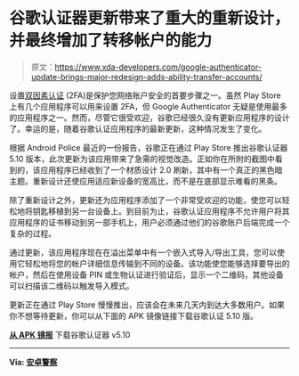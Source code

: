 # 谷歌认证器更新带来了重大的重新设计，并最终增加了转移帐户的能力

> 原文：<https://www.xda-developers.com/google-authenticator-update-brings-major-redesign-adds-ability-transfer-accounts/>

设置[双因素认证](https://www.xda-developers.com/tag/2-step-authentication/) (2FA)是保护您网络账户安全的首要步骤之一。虽然 Play Store 上有几个应用程序可以用来设置 2FA，但 Google Authenticator 无疑是使用最多的应用程序之一。然而，尽管它很受欢迎，谷歌已经很久没有更新应用程序的设计了。幸运的是，随着谷歌认证应用程序的最新更新，这种情况发生了变化。

根据 Android Police 最近的一份报告，谷歌正在通过 Play Store 推出谷歌认证器 5.10 版本，此次更新为该应用带来了急需的视觉改造。正如你在所附的截图中看到的，该应用程序已经收到了一个材质设计 2.0 刷新，其中有一个真正的黑色暗主题。重新设计还使应用适应新设备的宽高比，而不是在底部显示难看的黑条。

除了重新设计之外，更新还为应用程序添加了一个非常受欢迎的功能，使您可以轻松地将钥匙移植到另一台设备上。到目前为止，谷歌认证应用程序不允许用户将其应用程序的证书移动到另一部手机上，用户必须通过他们的谷歌账户后端完成一个复杂的过程。

通过更新，该应用程序现在在溢出菜单中有一个嵌入式导入/导出工具，您可以使用它轻松地将您的帐户详细信息传输到不同的设备。该功能使您能够选择要导出的帐户，然后在使用设备 PIN 或生物认证进行验证后，显示一个二维码，其他设备可以扫描该二维码以触发导入模式。

更新正在通过 Play Store 慢慢推出，应该会在未来几天内到达大多数用户。如果你不想等待更新，你可以从下面的 APK 镜像链接下载谷歌认证 5.10 版。

**[从 APK 镜报](https://www.apkmirror.com/apk/google-inc/authenticator/authenticator-5-10-release/)** 下载谷歌认证器 v5.10

* * *

**Via: [安卓警察](https://www.androidpolice.com/2020/05/06/google-authenticator-gets-its-first-update-in-years-finally-lets-you-transfer-accounts-between-devices-apk-download/)**